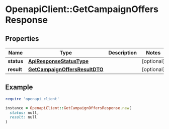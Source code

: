 # OpenapiClient::GetCampaignOffersResponse

## Properties

| Name | Type | Description | Notes |
| ---- | ---- | ----------- | ----- |
| **status** | [**ApiResponseStatusType**](ApiResponseStatusType.md) |  | [optional] |
| **result** | [**GetCampaignOffersResultDTO**](GetCampaignOffersResultDTO.md) |  | [optional] |

## Example

```ruby
require 'openapi_client'

instance = OpenapiClient::GetCampaignOffersResponse.new(
  status: null,
  result: null
)
```

